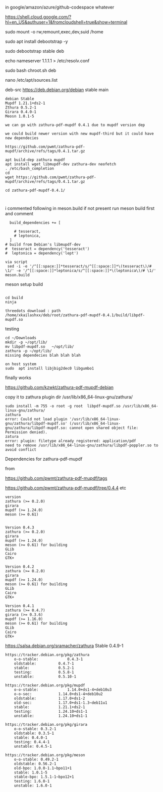 in google/amazon/azure/github-codespace whatever  

https://shell.cloud.google.com/?hl=en_US&authuser=1&fromcloudshell=true&show=terminal

sudo mount -o rw,remount,exec,dev,suid  /home   

sudo apt install debootstrap -y

sudo debootstrap stable deb   

echo nameserver 1.1.1.1  > /etc/resolv.conf

sudo bash chroot.sh deb

nano /etc/apt/sources.list 

deb-src https://deb.debian.org/debian stable main




```
debian Stable 
Mupdf 1.21.1+ds2-1 	
Zthura 0.5.2-1 
Girara 0.4.0-1 
Meosn 1.0.1-5

we can go with zathura-pdf-mupdf 0.4.1 due to mupdf version dep

we could build newer version with new mupdf-third but it could have new dependecies 

https://github.com/pwmt/zathura-pdf-mupdf/archive/refs/tags/0.4.1.tar.gz

apt build-dep zathura mupdf
apt install wget libmupdf-dev zathura-dev neofetch
. /etc/bash_completion
cd
wget https://github.com/pwmt/zathura-pdf-mupdf/archive/refs/tags/0.4.1.tar.gz

cd zathura-pdf-mupdf-0.4.1/



```

i commented following in meson.build
if not present run meson build first and comment
```
  build_dependencies += [
 
    # tesseract,
    # leptonica,
  ]
# build from Debian's libmupdf-dev
#  tesseract = dependency('tesseract')
#  leptonica = dependency('lept')

via script
 sed -i -e '/^[[:space:]]*tesseract/s/^[[:space:]]*\(tesseract\)/# \1/' -e '/^[[:space:]]*leptonica/s/^[[:space:]]*\(leptonica\)/# \1/' meson.build

```


meson setup build
```
		
cd build
ninja

threedots download : path
/home/xkailashxx/deb/root/zathura-pdf-mupdf-0.4.1/build/libpdf-mupdf.so

```

testing
```
cd ~/Downloads
mkdir -p ~/opt/lib/
mv libpdf-mupdf.so   ~/opt/lib/
zathura -p ~/opt/lib/
missing dependecies blah blah blah

on host system 
sudo  apt install libjbig2dec0 libgumbo1
```

finally works

https://github.com/kzwkt/zathura-pdf-mupdf-debian


copy it to zathura plugin dir  /usr/lib/x86_64-linux-gnu/zathura/

```
sudo install -m 755 -o root -g root  libpdf-mupdf.so /usr/lib/x86_64-linux-gnu/zathura/
zathura
error: Could not load plugin '/usr/lib/x86_64-linux-gnu/zathura/libpdf-mupdf.so' (/usr/lib/x86_64-linux-gnu/zathura/libpdf-mupdf.so: cannot open shared object file: Permission denied).
zatura 
error: plugin: filetype already registered: application/pdf
need to remove /usr/lib/x86_64-linux-gnu/zathura/libpdf-poppler.so to avoid conflict 
```


Dependencies for zathura-pdf-mupdf

from

https://github.com/pwmt/zathura-pdf-mupdf/tags

https://github.com/pwmt/zathura-pdf-mupdf/tree/0.4.4 etc
```
version 
zathura (>= 0.2.0)
girara
mupdf (>= 1.24.0)
meson (>= 0.61)


Version 0.4.3
zathura (>= 0.2.0)
girara
mupdf (>= 1.24.0)
meson (>= 0.61) for building
GLib
Cairo
GTK+

Version 0.4.2
zathura (>= 0.2.0)
girara
mupdf (>= 1.24.0)
meson (>= 0.61) for building
GLib
Cairo
GTK+

Version 0.4.1       
zathura (>= 0.4.7)
girara (>= 0.3.6)
mupdf (>= 1.16.0)
meson (>= 0.61) for building
GLib
Cairo
GTK+

```
https://salsa.debian.org/sramacher/zathura
Stable 
0.4.9-1
```
https://tracker.debian.org/pkg/zathura
	o-o-stable: 	 	 	0.4.3-1 	
	oldstable: 	 	 	0.4.7-1 	
	stable: 	 	 	0.5.2-1 	
	testing: 	 	 	0.5.8-1	
	unstable: 	 	 	0.5.10-1

https://tracker.debian.org/pkg/mupdf
	o-o-stable: 	 	 	1.14.0+ds1-4+deb10u3 	
	o-o-sec: 	 	 	1.14.0+ds1-4+deb10u2 	
	oldstable: 	 	 	1.17.0+ds1-2 	
	old-sec: 	 	 	1.17.0+ds1-1.3~deb11u1
	stable: 	 	 	1.21.1+ds2-1 	
	testing: 	 	 	1.24.10+ds1-1 	
	unstable: 	 	 	1.24.10+ds1-1

https://tracker.debian.org/pkg/girara
	o-o-stable: 0.3.2-1
	oldstable: 0.3.5-1
	stable: 0.4.0-1
	testing: 0.4.4-1
	unstable: 0.4.5-1

https://tracker.debian.org/pkg/meson
	o-o-stable: 0.49.2-1
	oldstable: 0.56.2-1
	old-bpo: 1.0.0-1.1~bpo11+1
	stable: 1.0.1-5
	stable-bpo: 1.5.1-1~bpo12+1
	testing: 1.6.0-1
	unstable: 1.6.0-1


```




